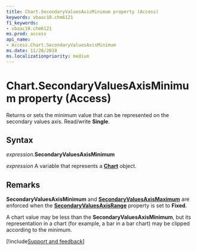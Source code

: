 ```yaml
---
title: Chart.SecondaryValuesAxisMinimum property (Access)
keywords: vbaac10.chm6121
f1_keywords:
- vbaac10.chm6121
ms.prod: access
api_name:
- Access.Chart.SecondaryValuesAxisMinimum
ms.date: 11/28/2018
ms.localizationpriority: medium
---
```



# Chart.SecondaryValuesAxisMinimum property (Access)

Returns or sets the minimum value that can be represented on the secondary values axis. Read/write **Single**.


## Syntax

_expression_.**SecondaryValuesAxisMinimum**

_expression_ A variable that represents a **[Chart](Access.Chart.md)** object.


## Remarks

**SecondaryValuesAxisMinimum** and **[SecondaryValuesAxisMaximum](Access.Chart.SecondaryValuesAxisMaximum.md)** are enforced when the **[SecondaryValuesAxisRange](Access.Chart.SecondaryValuesAxisRange.md)** property is set to **Fixed**.

A chart value may be less than the **SecondaryValuesAxisMinimum**, but its representation in a chart (for example, a bar in a bar chart) may be clipped according to the minimum.

[!include[Support and feedback](~/includes/feedback-boilerplate.md)]